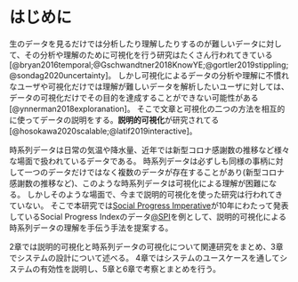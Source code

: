 # はじめに 
<!-- もっと丁寧に書いたほうがいいでしょう。各段落ごとに主張したいことはひとつに絞り、そのひとつずつの主張について、根拠や文献を示して根拠を説明することが大切です。 -->
生のデータを見るだけでは分析したり理解したりするのが難しいデータに対して、その分析や理解のために可視化を行う研究はたくさん行われてきている[@bryan2016temporal;@Gschwandtner2018KnowYE;@gortler2019stippling;@sondag2020uncertainty]。
しかし可視化によるデータの分析や理解に不慣れなユーザや可視化だけでは理解が難しいデータを解析したいユーザに対しては、データの可視化だけでその目的を達成することができない可能性がある[@ynnerman2018exploranation]。
そこで文章と可視化の二つの方法を相互的に使ってデータの説明をする。**説明的可視化**が研究されてる[@hosokawa2020scalable;@latif2019interactive]。

時系列データは日常の気温や降水量、近年では新型コロナ感謝数の推移など様々な場面で扱われているデータである。
時系列データは必ずしも同様の事柄に対して一つのデータだけではなく複数のデータが存在することがあり(新型コロナ感謝数の推移など)、このような時系列データは可視化による理解が困難になる。
しかしそのような場面で、今まで説明的可視化を使った研究は行われてきていない。
そこで本研究では[Social Progress Imperative](https://www.socialprogress.org/)が10年にわたって発表しているSocial Progress Indexのデータ[@SPI](以下SPIデータ)を例として、説明的可視化による時系列データの理解を手伝う手法を提案する。

2章では説明的可視化と時系列データの可視化について関連研究をまとめ、3章でシステムの設計について述べる。
4章ではシステムのユースケースを通してシステムの有効性を説明し、5章と6章で考察とまとめを行う。